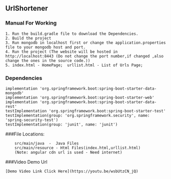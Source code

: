 ## UrlShortener

### Manual For Working

	1. Run the build.gradle file to download the Dependencies.
	2. Build the project
	3. Run mongodb in localhost first or change the application.properties file to your mongodb host and port.
	4. Run the project (The website will be hosted in http://localhost:8443 (Do not change the port number,if changed ,also change the ones in the source code.))
	5. index.html - HomePage;  urllist.html - List of Urls Page;

### Dependencies
	
	implementation 'org.springframework.boot:spring-boot-starter-data-mongodb'
    implementation 'org.springframework.boot:spring-boot-starter-web'
    implementation 'org.springframework.boot:spring-boot-starter-data-rest'
    testImplementation 'org.springframework.boot:spring-boot-starter-test'
    testImplementation(group: 'org.springframework.security', name: 'spring-security-test')
    testImplementation(group: 'junit', name: 'junit')

###File Locations:

		src/main/java  -  Java Files
		src/main/resource - Html Files(index.html,urllist.html)
		(Note: angular cdn url is used - Need internet)
	
###Video Demo Url 

	[Demo Video Link Click Here](https://youtu.be/wsbUtzCN_jQ)
